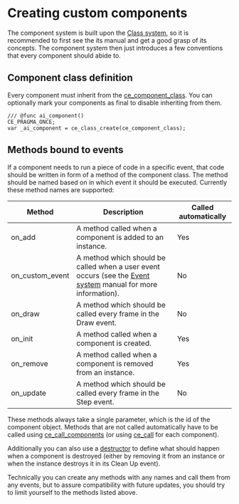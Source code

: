 # Creating custom components
The component system is built upon the [Class system](./ClassSystem.html), so it is recommended to first see the its manual and get a good grasp of its concepts. The component system then just introduces a few conventions that every component should abide to.

## Component class definition
Every component must inherit from the [ce_component_class](./ce_component_class.html). You can optionally mark your components as final to disable inheriting from them.

```gml
/// @func ai_component()
CE_PRAGMA_ONCE;
var _ai_component = ce_class_create(ce_component_class);
```

## Methods bound to events
If a component needs to run a piece of code in a specific event, that code should be written in form of a method of the component class. The method should be named based on in which event it should be executed. Currently these method names are supported:

Method | Description | Called automatically
----- | ----------- | --------------------
on_add | A method called when a component is added to an instance. | Yes
on_custom_event | A method which should be called when a user event occurs (see the [Event system](./EventSystem.html) manual for more information). | No
on_draw | A method which should be called every frame in the Draw event. | No
on_init | A method called when a component is created. | Yes
on_remove | A method called when a component is removed from an instance. | Yes
on_update | A method which should be called every frame in the Step event. | No

These methods always take a single parameter, which is the id of the component object. Methods that are not called automatically have to be called using [ce_call_components](./ce_call_components.html) (or using [ce_call](./ce_call.html) for each component).

Additionally you can also use a [destructor](./ClassDestructor.html) to define what should happen when a component is destroyed (either by removing it from an instance or when the instance destroys it in its Clean Up event).

Technically you can create any methods with any names and call them from any events, but to assure compatibility with future updates, you should try to limit yourself to the methods listed above.